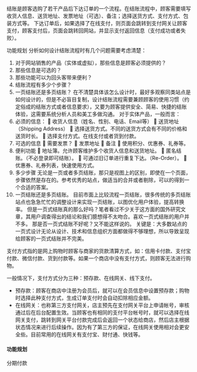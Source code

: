 结账是顾客选购了若干产品后下达订单的一个流程。在结账流程中，顾客需要填写收货人信息、送货地址、发票地址（可选）、备注；选择送货方式、支付方式、包装方式等。
下达订单后，如果选择了在线支付，则页面会跳转到支付网关让顾客支付，顾客支付后，页面会跳转回网站，并显示支付返回信息（支付成功或者失败）。


功能规划
分析如何设计结账流程时有几个问题需要考虑清楚：
1. 对于网站销售的产品（实体或虚拟），那些信息是顾客必须提供的？
2. 那些信息是可选的？
3. 那些功能可以为回头客带来便利？
4. 结账流程有多少个步骤？
5. 一页结账还是多页结账？
在不清楚具体该怎么设计时，最好多观察同类站点是如何设计的，但是不必盲目复制，设计结账流程需要兼顾顾客的使用习惯（约定俗成的结账方式或者信息要求），又要为顾客提供安全、简易、快捷的结账体验，这需要系统分析人员和美工多做沟通。
对于实体产品，一般而言：
3. 必须的信息：
 收货人信息（姓名、性别、电话、Email等）
 送货地址（Shipping Address）
 选择送货方式。不同的送货方式会有不同的价格和送货时长。
 选择支付方式。在线支付或者货到付款。
4. 可选的信息
 需要发票？
 发票地址
 备注
 使用积分、优惠券、礼券等。
5. 便利功能
 地址簿。允许顾客维护多个收货人信息和送货地址。
 匿名结账。（不必登录即可结账）。
 可通过旧订单进行重复下达。（Re-Order）。
 优惠券、礼券列表，快速使用方式。
6. 多少步骤
无论是一页或者多页结账，那只是视图上的区别，即使在一个页面，步骤依然是存在的。参考优秀的站点，做适当的合并或者剔除，可以的得到一个合适的答案。
7. 一页结账还是多页结账。
目前市面上比较流程一页结账，很多传统的多页结账站点也急急忙忙的调整设计来实现一页结账，以图优化用户体验，提高转换率。
但是一页式结账真的那么好吗？笔者看过不少关于这方面的国外研究文章，其用户调查得出的结论和我们臆想得不太吻合。喜欢一页式结账的用户并不多。
那是否一页式结账不好呢？又不能这样说的。
关键是：大多数站点的一页式设计无论从设计、技术和信息组织方面都做得不够理想，所以导致呈现给顾客的一页式结账并不完美。



支付方式指的是网上购物时顾客与商家的货款清算方式，如：信用卡付款、支付宝付款、微信付款、货到付款等。如果一个商店中没有支付方式，则顾客无法进行购物。

一般情况下，支付方式分为三种：预存款、在线网关、线下支付。
* 预存款：顾客在商店中注册为会员后，就可以在会员信息中设置预存款；购物时选择此种支付方式，生成订单支付时会自动扣除相应金额。
* 在线网关：也称第三方支付网关，店主预先在支付网关平台上申请帐号，审核通过后在后台配置生效。当顾客也有相同的支付平台帐号时，就可以选择在线网关支付，跳转到网关平台付款完成后会返回一个状态给商店，然后店主根据状态情况来进行后续操作。因为有了第三方的保证，在线网关使用相对会更安全些。目前常用的在线网关有支付宝、财付通、快钱等。




#### 功能规划

分期付款